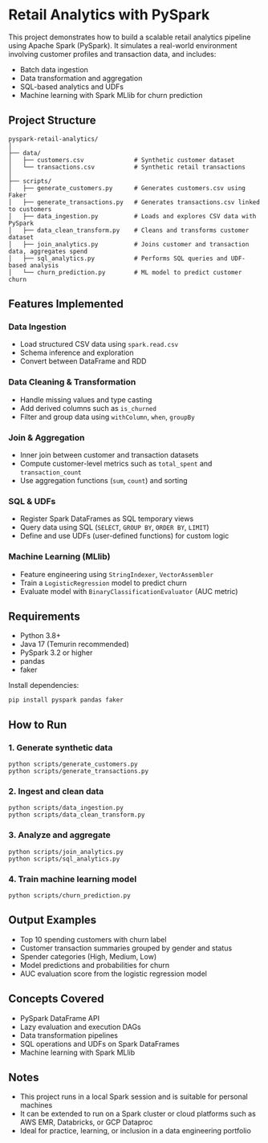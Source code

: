 # Retail Analytics with PySpark

This project demonstrates how to build a scalable retail analytics pipeline using Apache Spark (PySpark). It simulates a real-world environment involving customer profiles and transaction data, and includes:

- Batch data ingestion
- Data transformation and aggregation
- SQL-based analytics and UDFs
- Machine learning with Spark MLlib for churn prediction

## Project Structure

```
pyspark-retail-analytics/
│
├── data/
│   ├── customers.csv              # Synthetic customer dataset
│   └── transactions.csv           # Synthetic retail transactions
│
├── scripts/
│   ├── generate_customers.py      # Generates customers.csv using Faker
│   ├── generate_transactions.py   # Generates transactions.csv linked to customers
│   ├── data_ingestion.py          # Loads and explores CSV data with PySpark
│   ├── data_clean_transform.py    # Cleans and transforms customer dataset
│   ├── join_analytics.py          # Joins customer and transaction data, aggregates spend
│   ├── sql_analytics.py           # Performs SQL queries and UDF-based analysis
│   └── churn_prediction.py        # ML model to predict customer churn
```

## Features Implemented

### Data Ingestion
- Load structured CSV data using `spark.read.csv`
- Schema inference and exploration
- Convert between DataFrame and RDD

### Data Cleaning & Transformation
- Handle missing values and type casting
- Add derived columns such as `is_churned`
- Filter and group data using `withColumn`, `when`, `groupBy`

### Join & Aggregation
- Inner join between customer and transaction datasets
- Compute customer-level metrics such as `total_spent` and `transaction_count`
- Use aggregation functions (`sum`, `count`) and sorting

### SQL & UDFs
- Register Spark DataFrames as SQL temporary views
- Query data using SQL (`SELECT`, `GROUP BY`, `ORDER BY`, `LIMIT`)
- Define and use UDFs (user-defined functions) for custom logic

### Machine Learning (MLlib)
- Feature engineering using `StringIndexer`, `VectorAssembler`
- Train a `LogisticRegression` model to predict churn
- Evaluate model with `BinaryClassificationEvaluator` (AUC metric)

## Requirements

- Python 3.8+
- Java 17 (Temurin recommended)
- PySpark 3.2 or higher
- pandas
- faker

Install dependencies:

```
pip install pyspark pandas faker
```

## How to Run

### 1. Generate synthetic data
```
python scripts/generate_customers.py
python scripts/generate_transactions.py
```

### 2. Ingest and clean data
```
python scripts/data_ingestion.py
python scripts/data_clean_transform.py
```

### 3. Analyze and aggregate
```
python scripts/join_analytics.py
python scripts/sql_analytics.py
```

### 4. Train machine learning model
```
python scripts/churn_prediction.py
```

## Output Examples

- Top 10 spending customers with churn label
- Customer transaction summaries grouped by gender and status
- Spender categories (High, Medium, Low)
- Model predictions and probabilities for churn
- AUC evaluation score from the logistic regression model

## Concepts Covered

- PySpark DataFrame API
- Lazy evaluation and execution DAGs
- Data transformation pipelines
- SQL operations and UDFs on Spark DataFrames
- Machine learning with Spark MLlib

## Notes

- This project runs in a local Spark session and is suitable for personal machines
- It can be extended to run on a Spark cluster or cloud platforms such as AWS EMR, Databricks, or GCP Dataproc
- Ideal for practice, learning, or inclusion in a data engineering portfolio